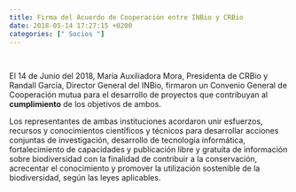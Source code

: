 ```yaml
---
title: Firma del Acuerdo de Cooperación entre INBio y CRBio
date: 2018-05-14 17:27:15 +0200
categories: [" Socios "]
---
```


<script type="text/javascript"> 

function horaLocal(hileraFechaHora) {
  // The function convert the parameter ISO Date string to the local hour HH:MM.
  var fecha = new Date(hileraFechaHora);
  var horas = fecha.getHours();
  var minutos = fecha.getMinutes();
  
  if (horas < 10) {
     horas = "0" + horas.toString();
  }
  if (minutos < 10) {
     minutos = "0" + minutos.toString();
  }
  return horas + ":" + minutos;
}

function UTCLocal(hileraFechaHora) {
  // The function convert the parameter ISO Date string to the UTC shift.
  var dias = ['Sun', 'Mon', 'Tue', 'Wed', 'Thu', 'Fri', 'Sat'];
  var fecha = new Date(hileraHora);
  desfase = (0-fecha.getTimezoneOffset())/60;
  if (desfase > 0) {
     desfase = "+" + desfase.toString();
  } else {
     desfase = desfase.toString();
  }
  return "UTC"+desfase;
}

function DiaLocal(hileraFechaHora, lenguaje, lineas) {
  // The function convert the parameter ISO Date string to the day string.
  // lenguaje is the language (English: 0, Spanish: 1)
  // lineas indicates if the result is more than 1 line (No:0, Yes:1)
  var dias = [['Sun', 'Mon', 'Tue, 'Wed', 'Thu', 'Fri', 'Sat'],
              ['Dom', 'Lun', 'Mar', 'Mie', 'Jue', 'Vie', 'Sáb']];
  var meses = [['Jan', 'Feb', 'Mar', 'Apr', 'May', 'Jun', 'Jul', 'Aug', 'Sep', 'Oct', 'Nov', 'Dec'],
              ['Ene', 'Feb', 'Mar', 'Abr', 'May', 'Jun', 'Jul', 'Ago', 'Set', 'Oct', 'Nov', 'Dic']];

  var fecha = new Date(hileraFechaHora);
  var semana = dias[lenguaje];
  var anno = meses[lenguaje];
  var nombreDia = semana[fecha.getDay()];
  if (lineas = 1) {
    nombreDia = nombreDia + "<br>"
  } else {
    nombreDia = nombreDia + " "
  }
  nombreDia = nombreDia + fecha.getDate() + " " + anno[fecha.getMonth()];
  }
  return nombreDia;
}
</script>


<script type="text/javascript">
  var hileraDiaYHora = '2018-06-14T15:27:15Z';
  document.write( horaLocal(hileraDiaYHora) );
  document.write( UTCLocal(hileraDiaYHora) );
  document.write( DiaLocal(hileraDiaYHora, 1, 1)
</script><br>



El 14 de Junio del 2018, María Auxiliadora Mora, Presidenta de CRBio y Randall García, Director General del INBio, firmaron un Convenio General de Cooperación mutua para el desarrollo de proyectos que contribuyan al <b>cumplimiento</b> de los objetivos de ambos.

Los representantes de ambas instituciones acordaron unir esfuerzos, recursos y conocimientos científicos y técnicos para desarrollar acciones conjuntas de investigación, desarrollo de tecnología informática, fortalecimiento de capacidades y publicación libre y gratuita de información sobre biodiversidad con la finalidad de contribuir a la conservación, acrecentar el conocimiento y promover la utilización sostenible de la biodiversidad, según las leyes aplicables.







